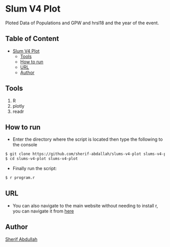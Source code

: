 # Slum V4 Plot
Ploted Data of Populations and GPW and hrsl18 and the year of the event.

## Table of Content
- [Slum V4 Plot](#geekshub)
  * [Tools](#tools)
  * [How to run](#how-to-run)
  * [URL](#how-to-run)
  * [Author](#author)

## Tools
1. R
2. plotly
3. readr


## How to run
* Enter the directory where the script is located then type the following to the console
```sh
$ git clone https://github.com/sherif-abdallah/slums-v4-plot slums-v4-plot
$ cd slums-v4-plot slums-v4-plot
```
* Finally run the script:
```sh
$ r program.r
```

## URL
* You can also navigate to the main website without needing to install r, you can navigate it from [here](https://rstudio-pubs-static.s3.amazonaws.com/889355_da1b5e6bfded4ecd9f4d2091303f8065.html)

## Author
[Sherif Abdullah](https://github.com/sherifabdallah)
